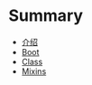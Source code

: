 # Summary

* [介绍](README.md)
* [Boot](boot.md)
* [Class](framework/class.md)
* [Mixins](framework/class/mixins.md)

